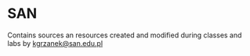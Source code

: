 # SAN

Contains sources an resources created and modified during classes and labs by kgrzanek@san.edu.pl
